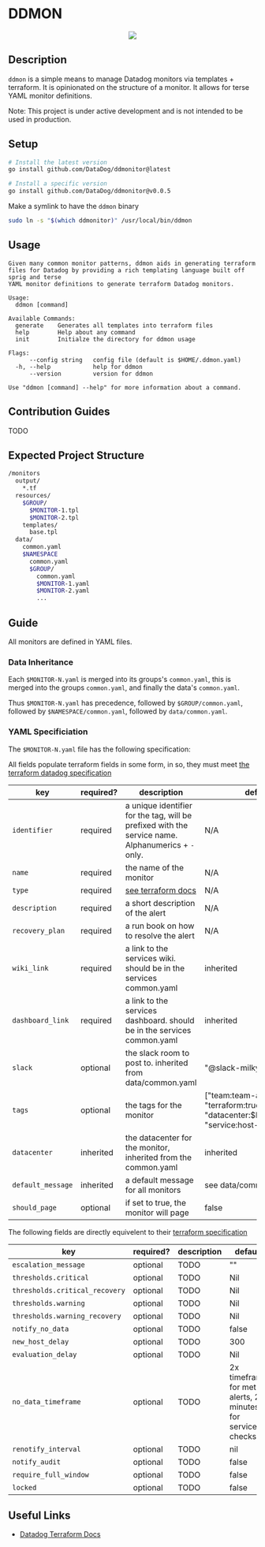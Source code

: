# DDMON

<p align="center">
  <img src="https://wikimon.net/images/0/02/Dodomon.jpg">
</p>

## Description

`ddmon` is a simple means to manage Datadog monitors via templates + terraform.
It is opinionated on the structure of a monitor.
It allows for terse YAML monitor definitions.

Note: This project is under active development and is not intended to be used in production.

## Setup

```sh
# Install the latest version
go install github.com/DataDog/ddmonitor@latest

# Install a specific version
go install github.com/DataDog/ddmonitor@v0.0.5
```

Make a symlink to have the `ddmon` binary

```sh
sudo ln -s "$(which ddmonitor)" /usr/local/bin/ddmon
```

## Usage

```text
Given many common monitor patterns, ddmon aids in generating terraform
files for Datadog by providing a rich templating language built off sprig and terse
YAML monitor definitions to generate terraform Datadog monitors.

Usage:
  ddmon [command]

Available Commands:
  generate    Generates all templates into terraform files
  help        Help about any command
  init        Initialze the directory for ddmon usage

Flags:
      --config string   config file (default is $HOME/.ddmon.yaml)
  -h, --help            help for ddmon
      --version         version for ddmon

Use "ddmon [command] --help" for more information about a command.
```

## Contribution Guides

TODO

## Expected Project Structure

```bash
/monitors
  output/
    *.tf
  resources/
    $GROUP/
      $MONITOR-1.tpl
      $MONITOR-2.tpl
    templates/
      base.tpl
  data/
    common.yaml
    $NAMESPACE
      common.yaml
      $GROUP/
        common.yaml
        $MONITOR-1.yaml
        $MONITOR-2.yaml
        ...
```

## Guide

All monitors are defined in YAML files.

### Data Inheritance

Each `$MONITOR-N.yaml` is merged into its groups's `common.yaml`, this is merged into the groups `common.yaml`, and finally the data's `common.yaml`.

Thus `$MONITOR-N.yaml` has precedence, followed by `$GROUP/common.yaml`, followed by `$NAMESPACE/common.yaml`, followed by `data/common.yaml`.

### YAML Specificiation

The `$MONITOR-N.yaml` file has the following specification:

All fields populate terraform fields in some form, in so, they must meet [the terraform datadog specification](https://www.terraform.io/docs/providers/datadog/r/monitor.html)

| key               | required? | description                                                                                        | default                                                                                |
|-------------------|-----------|----------------------------------------------------------------------------------------------------|----------------------------------------------------------------------------------------|
| `identifier`      | required  | a unique identifier for the tag, will be prefixed with the service name. Alphanumerics + `-` only. | N/A                                                                                    |
| `name`            | required  | the name of the monitor                                                                            | N/A                                                                                    |
| `type`            | required  | [see terraform docs](https://www.terraform.io/docs/providers/datadog/r/monitor.html#type)          | N/A                                                                                    |
| `description`     | required  | a short description of the alert                                                                   | N/A                                                                                    |
| `recovery_plan`   | required  | a run book on how to resolve the alert                                                             | N/A                                                                                    |
| `wiki_link`       | required  | a link to the services wiki. should be in the services common.yaml                                 | inherited                                                                              |
| `dashboard_link`  | required  | a link to the services dashboard. should be in the services common.yaml                            | inherited                                                                              |
| `slack`           | optional  | the slack room to post to. inherited from data/common.yaml                                         | "@slack-milkyway-ops"                                                                  |
| `tags`            | optional  | the tags for the monitor                                                                           | ["team:team-aaa", "terraform:true", "datacenter:$DATACENTER", "service:host-conumser"] |
| `datacenter`      | inherited | the datacenter for the monitor, inherited from the common.yaml                                     | inherited                                                                              |
| `default_message` | inherited | a default message for all monitors                                                                 | see data/common.yaml                                                                   |
| `should_page`     | optional  | if set to true, the monitor will page                                                              | false                                                                                  |

The following fields are directly equivelent to their [terraform specification](https://www.terraform.io/docs/providers/datadog/r/monitor.html)

| key                            | required? | description | default                                                       |
|--------------------------------|-----------|-------------|---------------------------------------------------------------|
| `escalation_message`           | optional  | TODO        | ""                                                            |
| `thresholds.critical`          | optional  | TODO        | Nil                                                           |
| `thresholds.critical_recovery` | optional  | TODO        | Nil                                                           |
| `thresholds.warning`           | optional  | TODO        | Nil                                                           |
| `thresholds.warning_recovery`  | optional  | TODO        | Nil                                                           |
| `notify_no_data`               | optional  | TODO        | false                                                         |
| `new_host_delay`               | optional  | TODO        | 300                                                           |
| `evaluation_delay`             | optional  | TODO        | Nil                                                           |
| `no_data_timeframe`            | optional  | TODO        | 2x timeframe for metric alerts, 2 minutes for service checks. |
| `renotify_interval`            | optional  | TODO        | nil                                                           |
| `notify_audit`                 | optional  | TODO        | false                                                         |
| `require_full_window`          | optional  | TODO        | false                                                         |
| `locked`                       | optional  | TODO        | false                                                         |

## Useful Links

* [Datadog Terraform Docs](https://www.terraform.io/docs/providers/datadog/r/monitor.html)
